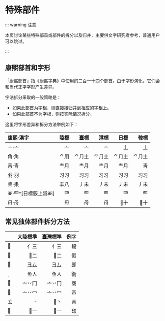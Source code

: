# 特殊部件

::: warning 注意

本页讨论某些特殊部首或部件的拆分以及归并，主要供文字研究者参考，普通用户可以跳过。

:::

## 康熙部首和字形

「康熙部首」指《康熙字典》中使用的二百一十四个部首。由于字形演化，它们会和当代正字字形产生差异。

宇浩拆分采取的一般策略是：

- 如果此部首为字根，则直接接归并到相应的字根上。
- 如果此部首不为字根，则按实际情况拆分。

这里将字形差异和拆分方法举例如下：

<!-- do not translate -->

<div class="zigen-font">

| 康熙·漢字            | 陸標 | 臺標 | 港標 | 日標 | 韓標 |
| :------------------- | ---: | ---: | ---: | ---: | ---: |
| ⼇·亠                 |   亠 |   亠 |   亠 |   丄 |   丄 |
| ⾓·角                 |  ⺈用 | ⺈⺆土 | ⺈⺆土 | ⺈⺆土 | ⺈⺆土 |
| 靑·青                | 龶月 | 龶月 | 龶月 | 龶月 |   靑 |
| ⽻·羽                 | 习习 | 习习 | 习习 | 习习 | 习习 |
| ⽾·耒                 | 丰八 | 丿未 | 丿未 | 丿未 | 丿未 |
| 襾·覀^[日標覈上爲襾] |   覀 |   覀 |   覀 |   覀 |   覀 |
| ⽏·母                 |   母 |   母 |   母 |  十 |  十 |

</div>

<!-- do not translate -->

## 常见独体部件拆分方法

<!-- do not translate -->

<div class="zigen-font">

|      | 大陸標準 | 臺灣標準 | 例字 |
| :--- | -------: | -------: | ---: |
|     |     亻三 |     亻三 |   段 |
|     |      二 |      二 |   假 |
|     |     彐厶 |     彐厶 |   即 |
|     |     鱼人 |     鱼人 |   衡 |
|     |   亠丷冂 |   亠丷冂 |   商 |
|     |   亠丷冖 |   亠丷冖 |   帝 |
| ㄊ   |        - |      丶 |   育 |
|     |      一 |      一 |   印 |

</div>

<!-- do not translate -->